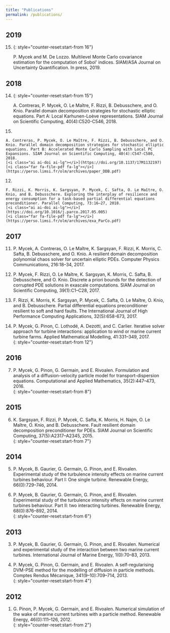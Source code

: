 ```yaml
---
title: "Publications"
permalink: /publications/
---
```


<div class="publi" markdown="1">

## 2019

15. {: style="counter-reset:start-from 16"}

    P. Mycek and M. De Lozzo. Multilevel Monte Carlo covariance estimation for the computation of Sobol' indices. SIAM/ASA Journal on Uncertainty Quantification. In press, 2019. 
    [<i class="far fa-file-pdf fa-lg"></i>](https://cerfacs.fr/wp-content/uploads/2019/09/technical_report18_128.pdf)

## 2018

14. {: style="counter-reset:start-from 15"}

    A. Contreras, P. Mycek, O. Le Maître, F. Rizzi, B. Debusschere, and O. Knio. Parallel domain decomposition strategies for stochastic elliptic equations. Part A: Local Karhunen-Loève representations. SIAM Journal on Scientific Computing, 40(4):C520-C546, 2018. 
    [<i class="ai ai-doi ai-lg"></i>](https://doi.org/10.1137/17M1132185) 
    [<i class="far fa-file-pdf fa-lg"></i>](https://perso.limsi.fr/olm/archives/paper_DDA.pdf)

13. 

    A. Contreras, P. Mycek, O. Le Maître, F. Rizzi, B. Debusschere, and O. Knio. Parallel domain decomposition strategies for stochastic elliptic equations. Part B: Accelerated Monte Carlo Sampling with Local PC Expansions. SIAM Journal on Scientific Computing, 40(4):C547-C580, 2018. 
    [<i class="ai ai-doi ai-lg"></i>](https://doi.org/10.1137/17M1132197) 
    [<i class="far fa-file-pdf fa-lg"></i>](https://perso.limsi.fr/olm/archives/paper_DDB.pdf)

12. 

    F. Rizzi, K. Morris, K. Sargsyan, P. Mycek, C. Safta, O. Le Maître, O. Knio, and B. Debusschere. Exploring the interplay of resilience and energy consumption for a task-based partial differential equations preconditioner. Parallel Computing, 73:16–27, 2018. 
    [<i class="ai ai-doi ai-lg"></i>](https://doi.org/10.1016/j.parco.2017.05.005) 
    [<i class="far fa-file-pdf fa-lg"></i>](https://perso.limsi.fr/olm/archives/exa_ParCo.pdf)

## 2017

11. P. Mycek, A. Contreras, O. Le Maître, K. Sargsyan, F. Rizzi, K. Morris, C. Safta, B. Debusschere, and O. Knio. A resilient domain decomposition polynomial chaos solver for uncertain elliptic PDEs. Computer Physics Communications, 216:18–34, 2017.  
[<i class="ai ai-doi ai-lg"></i>](https://doi.org/10.1016/j.cpc.2017.02.015) 
[<i class="far fa-file-pdf fa-lg"></i>](https://perso.limsi.fr/olm/archives/resilience_uq.pdf)

10. P. Mycek, F. Rizzi, O. Le Maître, K. Sargsyan, K. Morris, C. Safta, B. Debusschere, and O. Knio. Discrete a priori bounds for the detection of corrupted PDE solutions in exascale computations. SIAM Journal on Scientific Computing, 39(1):C1–C28, 2017.  
[<i class="ai ai-doi ai-lg"></i>](https://doi.org/10.1137/15M1051786) 
[<i class="far fa-file-pdf fa-lg"></i>](https://perso.limsi.fr/olm/archives/resilience_bounds.pdf)

9. F. Rizzi, K. Morris, K. Sargsyan, P. Mycek, C. Safta, O. Le Maître, O. Knio, and B. Debusschere. Partial differential equations preconditioner resilient to soft and hard faults. The International Journal of High Performance Computing Applications, 32(5):658-673, 2017.  
[<i class="ai ai-doi ai-lg"></i>](https://doi.org/10.1177%2F1094342016684975)

8. P. Mycek, G. Pinon, C. Lothodé, A. Dezotti, and C. Carlier. Iterative solver approach for turbine interactions: application to wind or marine current turbine farms. Applied Mathematical Modelling, 41:331–349, 2017.  
[<i class="ai ai-doi ai-lg"></i>](https://doi.org/10.1016/j.apm.2016.08.027)
{: style="counter-reset:start-from 12"}

## 2016

7. P. Mycek, G. Pinon, G. Germain, and E. Rivoalen. Formulation and analysis of a diffusion-velocity particle model for transport-dispersion equations. Computational and Applied Mathematics, 35(2):447–473, 2016.  
[<i class="ai ai-doi ai-lg"></i>](https://doi.org/10.1007/s40314-014-0200-5) 
[<i class="far fa-file-pdf fa-lg"></i>](https://hal.archives-ouvertes.fr/hal-01087854/document)
{: style="counter-reset:start-from 8"}

## 2015

6. K. Sargsyan, F. Rizzi, P. Mycek, C. Safta, K. Morris, H. Najm, O. Le Maître, O. Knio, and B. Debusschere. Fault resilient domain decomposition preconditioner for PDEs. SIAM Journal on Scientific Computing, 37(5):A2317–A2345, 2015.  
[<i class="ai ai-doi ai-lg"></i>](https://doi.org/10.1137/15M1014474) 
[<i class="far fa-file-pdf fa-lg"></i>](https://perso.limsi.fr/olm/archives/resilience_fault.pdf)
{: style="counter-reset:start-from 7"}

## 2014

5. P. Mycek, B. Gaurier, G. Germain, G. Pinon, and E. Rivoalen. Experimental study of the turbulence intensity effects on marine current turbines behaviour. Part I: One single turbine. Renewable Energy, 66(0):729–746, 2014.  
[<i class="ai ai-doi ai-lg"></i>](https://doi.org/10.1137/15M1014474) 
[<i class="far fa-file-pdf fa-lg"></i>](https://archimer.ifremer.fr/doc/00175/28647/27171.pdf)

4. P. Mycek, B. Gaurier, G. Germain, G. Pinon, and E. Rivoalen. Experimental study of the turbulence intensity effects on marine current turbines behaviour. Part II: two interacting turbines. Renewable Energy, 68(0):876–892, 2014.  
[<i class="ai ai-doi ai-lg"></i>](https://doi.org/10.1016/j.renene.2013.12.048) 
[<i class="far fa-file-pdf fa-lg"></i>](https://archimer.ifremer.fr/doc/00175/28644/27110.pdf)
{: style="counter-reset:start-from 6"}

## 2013

3. P. Mycek, B. Gaurier, G. Germain, G. Pinon, and E. Rivoalen. Numerical and experimental study of the interaction between two marine current turbines. International Journal of Marine Energy, 1(0):70–83, 2013.  
[<i class="ai ai-doi ai-lg"></i>](https://doi.org/10.1016/j.ijome.2013.05.007) 
[<i class="far fa-file-pdf fa-lg"></i>](https://archimer.ifremer.fr/doc/00170/28165/26427.pdf)

2. P. Mycek, G. Pinon, G. Germain, and E. Rivoalen. A self-regularising DVM-PSE method for the modelling of diffusion in particle methods. Comptes Rendus Mécanique, 341(9–10):709–714, 2013.  
[<i class="ai ai-doi ai-lg"></i>](https://doi.org/10.1016/j.crme.2013.08.002) 
[<i class="far fa-file-pdf fa-lg"></i>](https://archimer.ifremer.fr/doc/00159/27006/25254.pdf)
{: style="counter-reset:start-from 4"}

## 2012

1. G. Pinon, P. Mycek, G. Germain, and E. Rivoalen. Numerical simulation of the wake of marine current turbines with a particle method. Renewable Energy, 46(0):111–126, 2012.  
[<i class="ai ai-doi ai-lg"></i>](https://doi.org/10.1016/j.renene.2012.03.037) 
[<i class="far fa-file-pdf fa-lg"></i>](https://archimer.ifremer.fr/doc/00087/19853/17616.pdf)
{: style="counter-reset:start-from 2"}

</div>
